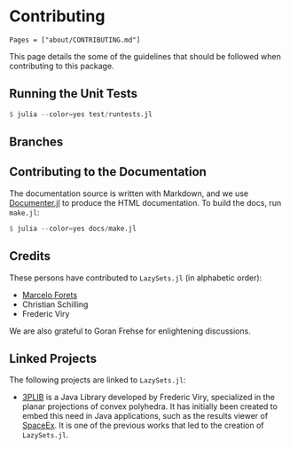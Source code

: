 # Contributing

```@contents
Pages = ["about/CONTRIBUTING.md"]
```

This page details the some of the guidelines that should be followed when contributing to this package.

## Running the Unit Tests

```julia
$ julia --color=yes test/runtests.jl
```

## Branches



## Contributing to the Documentation

The documentation source is written with Markdown, and we use
[Documenter.jl](https://github.com/JuliaDocs/Documenter.jl) to produce the HTML
documentation. To build the docs, run `make.jl`:

```julia
$ julia --color=yes docs/make.jl
```

## Credits

These persons have contributed to `LazySets.jl` (in alphabetic order):

- [Marcelo Forets](http://marcelo-forets.fr)
- Christian Schilling
- Frederic Viry

We are also grateful to Goran Frehse for enlightening discussions.

## Linked Projects

The following projects are linked to `LazySets.jl`:
- [3PLIB](https://3plib.wordpress.com/) is a Java Library developed by Frederic Viry, specialized in the planar projections of convex polyhedra. It has initially been created to embed this need in Java applications, such as the results viewer of [SpaceEx](http://spaceex.imag.fr/). It is one of the previous works that led to the creation of `LazySets.jl`.
